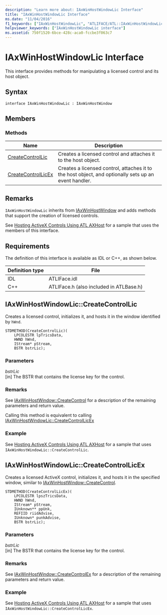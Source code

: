```yaml
---
description: "Learn more about: IAxWinHostWindowLic Interface"
title: "IAxWinHostWindowLic Interface"
ms.date: "11/04/2016"
f1_keywords: ["IAxWinHostWindowLic", "ATLIFACE/ATL::IAxWinHostWindowLic", "ATLIFACE/ATL::CreateControlLic", "ATLIFACE/ATL::CreateControlLicEx"]
helpviewer_keywords: ["IAxWinHostWindowLic interface"]
ms.assetid: 750f1520-6bce-428c-aca0-fccbe3f063c7
---
```

# IAxWinHostWindowLic Interface

This interface provides methods for manipulating a licensed control and its host object.

## Syntax

```
interface IAxWinHostWindowLic : IAxWinHostWindow
```

## Members

### Methods

|Name|Description|
|-|-|
|[CreateControlLic](#createcontrollic)|Creates a licensed control and attaches it to the host object.|
|[CreateControlLicEx](#createcontrollicex)|Creates a licensed control, attaches it to the host object, and optionally sets up an event handler.|

## Remarks

`IAxWinHostWindowLic` inherits from [IAxWinHostWindow](../../atl/reference/iaxwinhostwindow-interface.md) and adds methods that support the creation of licensed controls.

See [Hosting ActiveX Controls Using ATL AXHost](../../atl/atl-control-containment-faq.yml#hosting-activex-controls-using-atl-axhost) for a sample that uses the members of this interface.

## Requirements

The definition of this interface is available as IDL or C++, as shown below.

|Definition type|File|
|---------------------|----------|
|IDL|ATLIFace.idl|
|C++|ATLIFace.h (also included in ATLBase.h)|

## <a name="createcontrollic"></a> IAxWinHostWindowLic::CreateControlLic

Creates a licensed control, initializes it, and hosts it in the window identified by `hWnd`.

```
STDMETHOD(CreateControlLic)(
    LPCOLESTR lpTricsData,
    HWND hWnd,
    IStream* pStream,
    BSTR bstrLic);
```

### Parameters

*bstrLic*<br/>
[in] The BSTR that contains the license key for the control.

### Remarks

See [IAxWinHostWindow::CreateControl](../../atl/reference/iaxwinhostwindow-interface.md#createcontrol) for a description of the remaining parameters and return value.

Calling this method is equivalent to calling [IAxWinHostWindowLic::CreateControlLicEx](#createcontrollicex)

### Example

See [Hosting ActiveX Controls Using ATL AXHost](../../atl/atl-control-containment-faq.yml#hosting-activex-controls-using-atl-axhost) for a sample that uses `IAxWinHostWindowLic::CreateControlLic`.

## <a name="createcontrollicex"></a> IAxWinHostWindowLic::CreateControlLicEx

Creates a licensed ActiveX control, initializes it, and hosts it in the specified window, similar to [IAxWinHostWindow::CreateControl](../../atl/reference/iaxwinhostwindow-interface.md#createcontrol).

```
STDMETHOD(CreateControlLicEx)(
    LPCOLESTR lpszTricsData,
    HWND hWnd,
    IStream* pStream,
    IUnknown** ppUnk,
    REFIID riidAdvise,
    IUnknown* punkAdvise,
    BSTR bstrLic);
```

### Parameters

*bstrLic*<br/>
[in] The BSTR that contains the license key for the control.

### Remarks

See [IAxWinHostWindow::CreateControlEx](../../atl/reference/iaxwinhostwindow-interface.md#createcontrolex) for a description of the remaining parameters and return value.

### Example

See [Hosting ActiveX Controls Using ATL AXHost](../../atl/atl-control-containment-faq.yml#hosting-activex-controls-using-atl-axhost) for a sample that uses `IAxWinHostWindowLic::CreateControlLicEx`.
